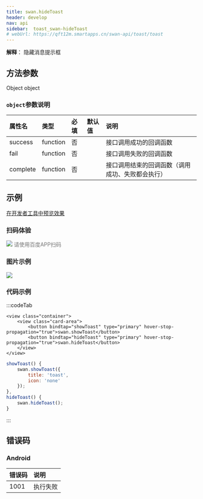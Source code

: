 ```yaml
---
title: swan.hideToast
header: develop
nav: api
sidebar:  toast_swan-hideToast
# webUrl: https://qft12m.smartapps.cn/swan-api/toast/toast
---
```


 
**解释**： 隐藏消息提示框

 
## 方法参数 

Object object
### `object`参数说明 

|属性名 |类型  |必填 | 默认值 |说明|
|:---- |:---- |:---- |:----|:----|
|success|	function|		否||	接口调用成功的回调函数|
|fail	|function		|否||	接口调用失败的回调函数|
|complete|	function	|	否||	接口调用结束的回调函数（调用成功、失败都会执行）|
## 示例

<a href="swanide://fragment/39bce6ec155b167062495e213ae5ebfe1574135466986" title="在开发者工具中预览效果" target="_self">在开发者工具中预览效果</a>
 
### 扫码体验

<div class='scan-code-container'>
    <img src="https://b.bdstatic.com/miniapp/assets/images/doc_demo/fragment_Toast.png" class="demo-qrcode-image" />
    <font color=#777 12px>请使用百度APP扫码</font>
</div>

###  图片示例  
<div class="m-doc-custom-examples">
    <div class="m-doc-custom-examples-correct">
        <img src="https://b.bdstatic.com/miniapp/image/hidetoast.gif">
    </div>
    <div class="m-doc-custom-examples-correct">
        <img src=" ">
    </div>
    <div class="m-doc-custom-examples-correct">
        <img src=" ">
    </div>     
</div>

### 代码示例 


 

:::codeTab
```swan
<view class="container">
    <view class="card-area">
        <button bindtap="showToast" type="primary" hover-stop-propagation="true">swan.showToast</button> 
        <button bindtap="hideToast" type="primary" hover-stop-propagation="true">swan.hideToast</button>   
    </view>
</view>
```

 

```js
showToast() {
    swan.showToast({
        title: 'toast',
        icon: 'none'
    });
},
hideToast() {
    swan.hideToast();
}
```
:::
##  错误码
### Android 

|错误码|说明|
|:--|:--|
|1001|执行失败              |





